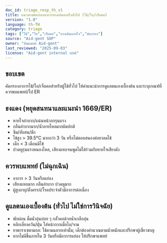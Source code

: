 ```yaml
---
doc_id: triage_resp_th_v1
title: แนวทางคัดกรองอาการทางเดินหายใจทั่วไป (ไข้/ไอ/เจ็บคอ)
version: "1.0"
language: th-TH
category: triage
tags: ["ไข้","ไอ","เจ็บคอ","ทางเดินหายใจ","คัดกรอง"]
source: "Aid-gent SOP"
owner: "ทีมแพทย์ Aid-gent"
last_reviewed: "2025-09-03"
license: "Aid-gent internal use"
---
```


## ขอบเขต
คัดกรองอาการไข้/ไอ/เจ็บคอสำหรับผู้ใช้ทั่วไป ให้คำแนะนำการดูแลตนเองเบื้องต้น และระบุเกณฑ์ที่ควรพบแพทย์/ไป ER

## ธงแดง (หยุดสนทนาและแนะนำ 1669/ER)
- หายใจลำบาก/แน่นหน้าอกรุนแรง
- กลืนลำบากมาก/น้ำลายไหลมากผิดปกติ
- ซึม/สับสน/ชัก
- ไข้สูง > 39.5°C มากกว่า 3 วัน หรือไม่ตอบสนองต่อยาลดไข้
- เด็ก < 3 เดือนมีไข้
- ปวดหูรุนแรงหนองไหล, เสียงแหบจนพูดไม่ได้ร่วมกับหายใจเสียงดัง

## ควรพบแพทย์ (ไม่ฉุกเฉิน)
- อาการ > 3 วันหรือแย่ลง
- เสียงแหบมาก กลืนลำบาก ปวดหูมาก
- ผู้สูงอายุ/ตั้งครรภ์/โรคประจำตัวมีอาการต่อเนื่อง

## ดูแลตนเองเบื้องต้น (ทั่วไป ไม่ใช่การวินิจฉัย)
- พักผ่อน ดื่มน้ำอุ่นบ่อย ๆ กลั้วคอด้วยน้ำเกลืออุ่น
- หลีกเลี่ยงควัน/ฝุ่น ใส่หน้ากากเมื่อไอ/จาม
- ยาพาราเซตามอล: ใช้ตามฉลากเท่านั้น; เด็กต้องคำนวณตามน้ำหนักและปรึกษาผู้เชี่ยวชาญ
- หากไม่ดีขึ้นภายใน 3 วันหรือมีอาการแย่ลง ให้ปรึกษาแพทย์